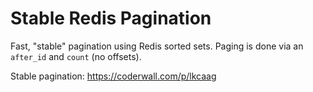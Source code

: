 # Stable Redis Pagination

Fast, "stable" pagination using Redis sorted sets. Paging is done via an `after_id` and `count` (no offsets).

Stable pagination: https://coderwall.com/p/lkcaag
